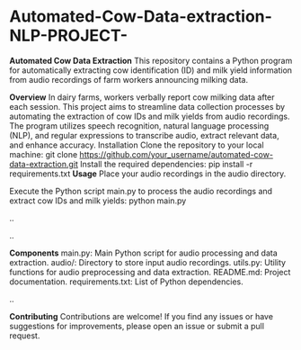 # Automated-Cow-Data-extraction-NLP-PROJECT-

**Automated Cow Data Extraction**
This repository contains a Python program for automatically extracting cow identification (ID) and milk yield information from audio recordings of farm workers announcing milking data.

**Overview**
In dairy farms, workers verbally report cow milking data after each session. This project aims to streamline data collection processes by automating the extraction of cow IDs and milk yields from audio recordings. The program utilizes speech recognition, natural language processing (NLP), and regular expressions to transcribe audio, extract relevant data, and enhance accuracy.
Installation
Clone the repository to your local machine:
git clone https://github.com/your_username/automated-cow-data-extraction.git
Install the required dependencies:
pip install -r requirements.txt
**Usage**
Place your audio recordings in the audio directory.

Execute the Python script main.py to process the audio recordings and extract cow IDs and milk yields:
python main.py


..





..




**Components**
main.py: Main Python script for audio processing and data extraction.
audio/: Directory to store input audio recordings.
utils.py: Utility functions for audio preprocessing and data extraction.
README.md: Project documentation.
requirements.txt: List of Python dependencies.





..



**Contributing**
Contributions are welcome! If you find any issues or have suggestions for improvements, please open an issue or submit a pull request.

